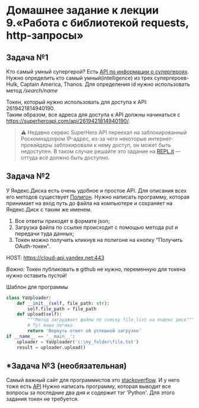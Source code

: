 ﻿# Домашнее задание к лекции 9.«Работа с библиотекой requests, http-запросы»

## Задача №1
Кто самый умный супергерой?
Есть [API по информации о супергероях](https://superheroapi.com/?ref=apilist.fun#appearance). Нужно определить кто самый умный(intelligence) из трех супергероев- Hulk, Captain America, Thanos.
Для определения id нужно использовать метод _/search/name_  

Токен, который нужно использовать для доступа к API: 2619421814940190.  
Таким образом, все адреса для доступа к API должны начинаться с https://superheroapi.com/api/2619421814940190/.  

> :warning: Недавно сервис SuperHero API переехал на заблокированный Роскомнадзором IP-адрес, из-за чего некоторые интернет-провайдеры заблокировали к нему доступ, он может быть недоступен. В таком случае решайте это задание на [REPL.it](https://repl.it/) — оттуда всё должно быть доступно.  
## Задача №2
У Яндекс.Диска есть очень удобное и простое API. Для описания всех его методов существует [Полигон](https://yandex.ru/dev/disk/poligon/).
Нужно написать программу, которая принимает на вход путь до файла на компьютере и сохраняет на Яндекс.Диск с таким же именем.
1. Все ответы приходят в формате json;
2. Загрузка файла по ссылке происходит с помощью метода put и передачи туда данных;
3. Токен можно получить кликнув на полигоне на кнопку "Получить OAuth-токен".  

HOST: https://cloud-api.yandex.net:443

*Важно:* Токен публиковать в github не нужно, переменную для токена нужно оставить пустой! 

Шаблон для программы
```python
class YaUploader:
    def __init__(self, file_path: str):
        self.file_path = file_path
    def upload(self):
        """Метод загруджает файлы по списку file_list на яндекс диск"""
        # Тут ваша логика
        return 'Вернуть ответ об успешной загрузке'
if __name__ == '__main__':
    uploader = YaUploader('c:\my_folder\file.txt')
    result = uploader.upload()
```
## \*Задача №3 (необязательная)
Самый важный сайт для программистов это [stackoverflow](https://stackoverflow.com/). И у него тоже есть [API](https://api.stackexchange.com/docs)
Нужно написать программу, которая выводит все вопросы за последние два дня и содержит тэг 'Python'.
Для этого задания токен не требуется.